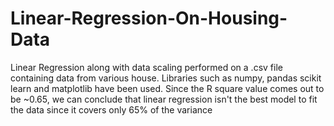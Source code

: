 # Linear-Regression-On-Housing-Data
Linear Regression along with data scaling performed on a .csv file containing data from various house.
Libraries such as numpy, pandas scikit learn and matplotlib have been used. 
Since the R square value comes out to be ~0.65, we can conclude that linear regression isn't the best model to fit the data since it covers only 65% of the variance
